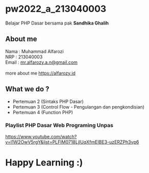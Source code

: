 # pw2022_a_213040003
Belajar PHP Dasar bersama pak <b>Sandhika Ghalih</b>

## About me
Nama  : Muhammad Alfarozi <br>
NRP   : 213040003 <br>
Email : mr.alfarozy.a.n@gmail.com<br>
<br>
more about me https://alfarozy.id

## What we do ?
 - Pertemuan 2 (Sintaks PHP Dasar) 
 - Pertemuan 3 (Control Flow - Pengulangan dan pengkondisian)
 - Pertemuan 4 (Function PHP)



### Playlist PHP Dasar Web Programing Unpas
 https://www.youtube.com/watch?v=l1W2OwV5rgY&list=PLFIM0718LjIUqXfmEIBE3-uzERZPh3vp6 
 
 # Happy Learning :)
